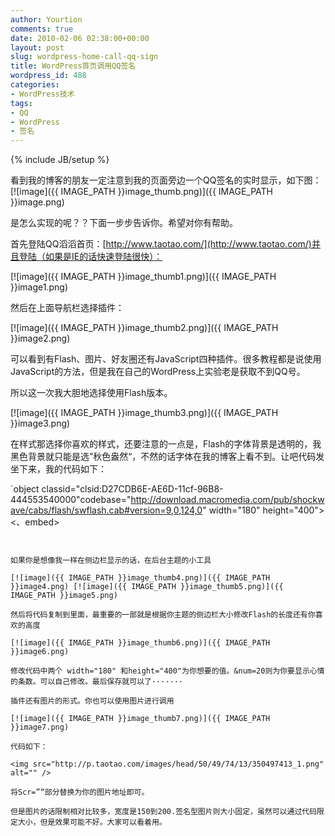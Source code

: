 ```yaml
---
author: Yourtion
comments: true
date: 2010-02-06 02:38:00+00:00
layout: post
slug: wordpress-home-call-qq-sign
title: WordPress首页调用QQ签名
wordpress_id: 488
categories:
- WordPress技术
tags:
- QQ
- WordPress
- 签名
---
```

{% include JB/setup %}

看到我的博客的朋友一定注意到我的页面旁边一个QQ签名的实时显示，如下图：
[![image]({{ IMAGE_PATH }}image_thumb.png)]({{ IMAGE_PATH }}image.png)

是怎么实现的呢？？下面一步步告诉你。希望对你有帮助。

首先登陆QQ滔滔首页：[http://www.taotao.com/](http://www.taotao.com/)并且登陆（如果是IE的话快速登陆很快）：

[![image]({{ IMAGE_PATH }}image_thumb1.png)]({{ IMAGE_PATH }}image1.png)

然后在上面导航栏选择插件：

[![image]({{ IMAGE_PATH }}image_thumb2.png)]({{ IMAGE_PATH }}image2.png)

可以看到有Flash、图片、好友圈还有JavaScript四种插件。很多教程都是说使用JavaScript的方法，但是我在自己的WordPress上实验老是获取不到QQ号。

所以这一次我大胆地选择使用Flash版本。

[![image]({{ IMAGE_PATH }}image_thumb3.png)]({{ IMAGE_PATH }}image3.png)

在样式那选择你喜欢的样式，还要注意的一点是，Flash的字体背景是透明的，我黑色背景就只能是选”秋色盎然“，不然的话字体在我的博客上看不到。让吧代码发坐下来，我的代码如下：

`object classid="clsid:D27CDB6E-AE6D-11cf-96B8-444553540000"codebase="http://download.macromedia.com/pub/shockwave/cabs/flash/swflash.cab#version=9,0,124,0" width="180" height="400">
<、embed> 
```


如果你是想像我一样在侧边栏显示的话，在后台主题的小工具

[![image]({{ IMAGE_PATH }}image_thumb4.png)]({{ IMAGE_PATH }}image4.png) [![image]({{ IMAGE_PATH }}image_thumb5.png)]({{ IMAGE_PATH }}image5.png)

然后将代码复制到里面，最重要的一部就是根据你主题的侧边栏大小修改Flash的长度还有你喜欢的高度

[![image]({{ IMAGE_PATH }}image_thumb6.png)]({{ IMAGE_PATH }}image6.png)

修改代码中两个 width="180" 和height="400"为你想要的值。&num=20则为你要显示心情的条数。可以自己修改。最后保存就可以了·······

插件还有图片的形式。你也可以使用图片进行调用

[![image]({{ IMAGE_PATH }}image_thumb7.png)]({{ IMAGE_PATH }}image7.png)

代码如下：

<img src="http://p.taotao.com/images/head/50/49/74/13/350497413_1.png" alt="" />

将Scr=”“部分替换为你的图片地址即可。

但是图片的话限制相对比较多，宽度是150到200.签名型图片则大小固定，虽然可以通过代码限定大小，但是效果可能不好。大家可以看着用。
